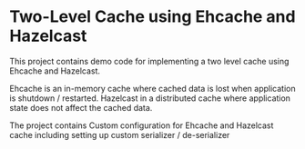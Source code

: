 # **Two-Level Cache using Ehcache and Hazelcast**

This project contains demo code for implementing a two level cache using Ehcache and Hazelcast.

Ehcache is an in-memory cache where cached data is lost when application is shutdown / restarted.
Hazelcast in a distributed cache where application state does not affect the cached data.

The project contains Custom configuration for Ehcache and Hazelcast cache including setting up custom serializer / de-serializer
